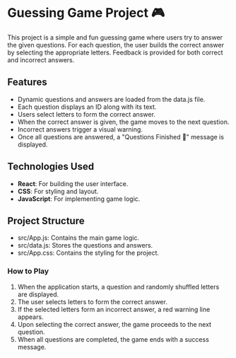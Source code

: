 # Guessing Game Project 🎮
This project is a simple and fun guessing game where users try to answer the given questions. For each question, the user builds the correct answer by selecting the appropriate letters. Feedback is provided for both correct and incorrect answers.

## Features 
- Dynamic questions and answers are loaded from the data.js file.
- Each question displays an ID along with its text.
- Users select letters to form the correct answer.
- When the correct answer is given, the game moves to the next question.
- Incorrect answers trigger a visual warning.
- Once all questions are answered, a "Questions Finished 🥳" message is displayed.

## Technologies Used 
- **React**: For building the user interface.
- **CSS**: For styling and layout.
- **JavaScript**: For implementing game logic.

## Project Structure
- src/App.js: Contains the main game logic.
- src/data.js: Stores the questions and answers.
- src/App.css: Contains the styling for the project.

### How to Play
1. When the application starts, a question and randomly shuffled letters are displayed.
2. The user selects letters to form the correct answer.
3. If the selected letters form an incorrect answer, a red warning line appears.
4. Upon selecting the correct answer, the game proceeds to the next question.
5. When all questions are completed, the game ends with a success message.
